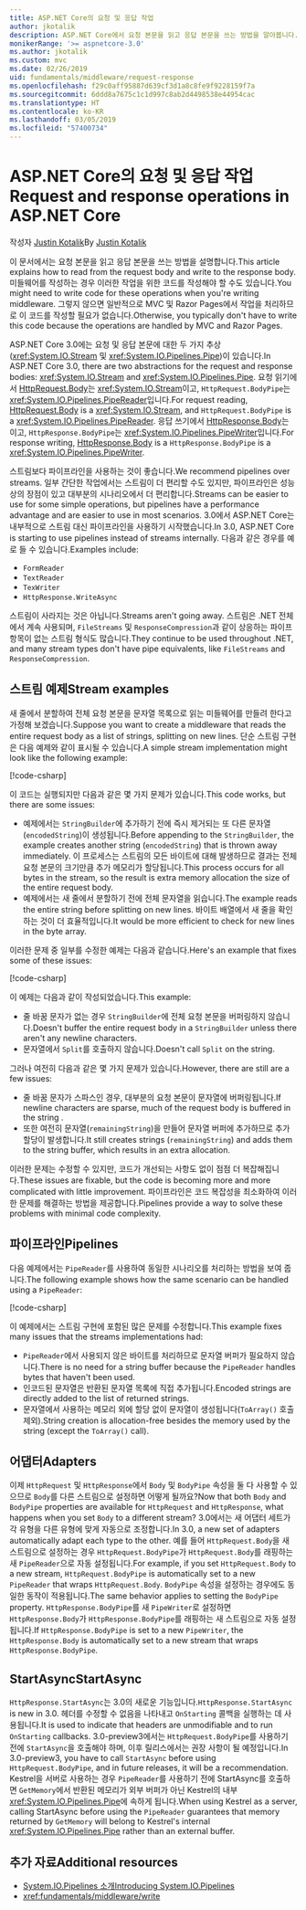 ```yaml
---
title: ASP.NET Core의 요청 및 응답 작업
author: jkotalik
description: ASP.NET Core에서 요청 본문을 읽고 응답 본문을 쓰는 방법을 알아봅니다.
monikerRange: '>= aspnetcore-3.0'
ms.author: jkotalik
ms.custom: mvc
ms.date: 02/26/2019
uid: fundamentals/middleware/request-response
ms.openlocfilehash: f29c0aff95887d639cf3d1a8c8fe9f9228159f7a
ms.sourcegitcommit: 6ddd8a7675c1c1d997c8ab2d4498538e44954cac
ms.translationtype: HT
ms.contentlocale: ko-KR
ms.lasthandoff: 03/05/2019
ms.locfileid: "57400734"
---
```

# <a name="request-and-response-operations-in-aspnet-core"></a><span data-ttu-id="3c9ce-103">ASP.NET Core의 요청 및 응답 작업</span><span class="sxs-lookup"><span data-stu-id="3c9ce-103">Request and response operations in ASP.NET Core</span></span>

<span data-ttu-id="3c9ce-104">작성자 [Justin Kotalik](https://github.com/jkotalik)</span><span class="sxs-lookup"><span data-stu-id="3c9ce-104">By [Justin Kotalik](https://github.com/jkotalik)</span></span>

<span data-ttu-id="3c9ce-105">이 문서에서는 요청 본문을 읽고 응답 본문을 쓰는 방법을 설명합니다.</span><span class="sxs-lookup"><span data-stu-id="3c9ce-105">This article explains how to read from the request body and write to the response body.</span></span> <span data-ttu-id="3c9ce-106">미들웨어를 작성하는 경우 이러한 작업을 위한 코드를 작성해야 할 수도 있습니다.</span><span class="sxs-lookup"><span data-stu-id="3c9ce-106">You might need to write code for these operations when you're writing middleware.</span></span> <span data-ttu-id="3c9ce-107">그렇지 않으면 일반적으로 MVC 및 Razor Pages에서 작업을 처리하므로 이 코드를 작성할 필요가 없습니다.</span><span class="sxs-lookup"><span data-stu-id="3c9ce-107">Otherwise, you typically don't have to write this code because the operations are handled by MVC and Razor Pages.</span></span>

<span data-ttu-id="3c9ce-108">ASP.NET Core 3.0에는 요청 및 응답 본문에 대한 두 가지 추상(<xref:System.IO.Stream> 및 <xref:System.IO.Pipelines.Pipe>)이 있습니다.</span><span class="sxs-lookup"><span data-stu-id="3c9ce-108">In ASP.NET Core 3.0, there are two abstractions for the request and response bodies: <xref:System.IO.Stream> and <xref:System.IO.Pipelines.Pipe>.</span></span> <span data-ttu-id="3c9ce-109">요청 읽기에서 [HttpRequest.Body](xref:Microsoft.AspNetCore.Http.HttpRequest.Body)는 <xref:System.IO.Stream>이고, `HttpRequest.BodyPipe`는 <xref:System.IO.Pipelines.PipeReader>입니다.</span><span class="sxs-lookup"><span data-stu-id="3c9ce-109">For request reading, [HttpRequest.Body](xref:Microsoft.AspNetCore.Http.HttpRequest.Body) is a <xref:System.IO.Stream>, and `HttpRequest.BodyPipe` is a <xref:System.IO.Pipelines.PipeReader>.</span></span> <span data-ttu-id="3c9ce-110">응답 쓰기에서 [HttpResponse.Body](xref:Microsoft.AspNetCore.Http.HttpResponse.Body)는 이고, `HttpResponse.BodyPipe`는 <xref:System.IO.Pipelines.PipeWriter>입니다.</span><span class="sxs-lookup"><span data-stu-id="3c9ce-110">For response writing, [HttpResponse.Body](xref:Microsoft.AspNetCore.Http.HttpResponse.Body) is a `HttpResponse.BodyPipe` is a <xref:System.IO.Pipelines.PipeWriter>.</span></span>

<span data-ttu-id="3c9ce-111">스트림보다 파이프라인을 사용하는 것이 좋습니다.</span><span class="sxs-lookup"><span data-stu-id="3c9ce-111">We recommend pipelines over streams.</span></span> <span data-ttu-id="3c9ce-112">일부 간단한 작업에서는 스트림이 더 편리할 수도 있지만, 파이프라인은 성능상의 장점이 있고 대부분의 시나리오에서 더 편리합니다.</span><span class="sxs-lookup"><span data-stu-id="3c9ce-112">Streams can be easier to use for some simple operations, but pipelines have a performance advantage and are easier to use in most scenarios.</span></span> <span data-ttu-id="3c9ce-113">3.0에서 ASP.NET Core는 내부적으로 스트림 대신 파이프라인을 사용하기 시작했습니다.</span><span class="sxs-lookup"><span data-stu-id="3c9ce-113">In 3.0, ASP.NET Core is starting to use pipelines instead of streams internally.</span></span> <span data-ttu-id="3c9ce-114">다음과 같은 경우를 예로 들 수 있습니다.</span><span class="sxs-lookup"><span data-stu-id="3c9ce-114">Examples include:</span></span>

- `FormReader`
- `TextReader`
- `TexWriter`
- `HttpResponse.WriteAsync`

<span data-ttu-id="3c9ce-115">스트림이 사라지는 것은 아닙니다.</span><span class="sxs-lookup"><span data-stu-id="3c9ce-115">Streams aren't going away.</span></span> <span data-ttu-id="3c9ce-116">스트림은 .NET 전체에서 계속 사용되며, `FileStreams` 및 `ResponseCompression`과 같이 상응하는 파이프 항목이 없는 스트림 형식도 많습니다.</span><span class="sxs-lookup"><span data-stu-id="3c9ce-116">They continue to be used throughout .NET, and many stream types don't have pipe equivalents, like `FileStreams` and `ResponseCompression`.</span></span>

## <a name="stream-examples"></a><span data-ttu-id="3c9ce-117">스트림 예제</span><span class="sxs-lookup"><span data-stu-id="3c9ce-117">Stream examples</span></span>

<span data-ttu-id="3c9ce-118">새 줄에서 분할하여 전체 요청 본문을 문자열 목록으로 읽는 미들웨어를 만들려 한다고 가정해 보겠습니다.</span><span class="sxs-lookup"><span data-stu-id="3c9ce-118">Suppose you want to create a middleware that reads the entire request body as a list of strings, splitting on new lines.</span></span> <span data-ttu-id="3c9ce-119">단순 스트림 구현은 다음 예제와 같이 표시될 수 있습니다.</span><span class="sxs-lookup"><span data-stu-id="3c9ce-119">A simple stream implementation might look like the following example:</span></span>

[!code-csharp[](request-response/samples/3.x/RequestResponseSample/Startup.cs?name=GetListOfStringsFromStream)]

<span data-ttu-id="3c9ce-120">이 코드는 실행되지만 다음과 같은 몇 가지 문제가 있습니다.</span><span class="sxs-lookup"><span data-stu-id="3c9ce-120">This code works, but there are some issues:</span></span>

- <span data-ttu-id="3c9ce-121">예제에서는 `StringBuilder`에 추가하기 전에 즉시 제거되는 또 다른 문자열(`encodedString`)이 생성됩니다.</span><span class="sxs-lookup"><span data-stu-id="3c9ce-121">Before appending to the `StringBuilder`, the example creates another string (`encodedString`) that is thrown away immediately.</span></span> <span data-ttu-id="3c9ce-122">이 프로세스는 스트림의 모든 바이트에 대해 발생하므로 결과는 전체 요청 본문의 크기만큼 추가 메모리가 할당됩니다.</span><span class="sxs-lookup"><span data-stu-id="3c9ce-122">This process occurs for all bytes in the stream, so the result is extra memory allocation the size of the entire request body.</span></span>
- <span data-ttu-id="3c9ce-123">예제에서는 새 줄에서 분할하기 전에 전체 문자열을 읽습니다.</span><span class="sxs-lookup"><span data-stu-id="3c9ce-123">The example reads the entire string before splitting on new lines.</span></span> <span data-ttu-id="3c9ce-124">바이트 배열에서 새 줄을 확인하는 것이 더 효율적입니다.</span><span class="sxs-lookup"><span data-stu-id="3c9ce-124">It would be more efficient to check for new lines in the byte array.</span></span>

<span data-ttu-id="3c9ce-125">이러한 문제 중 일부를 수정한 예제는 다음과 같습니다.</span><span class="sxs-lookup"><span data-stu-id="3c9ce-125">Here's an example that fixes some of these issues:</span></span>

[!code-csharp[](request-response/samples/3.x/RequestResponseSample/Startup.cs?name=GetListOfStringsFromStreamMoreEfficient)]

<span data-ttu-id="3c9ce-126">이 예제는 다음과 같이 작성되었습니다.</span><span class="sxs-lookup"><span data-stu-id="3c9ce-126">This example:</span></span>

- <span data-ttu-id="3c9ce-127">줄 바꿈 문자가 없는 경우 `StringBuilder`에 전체 요청 본문을 버퍼링하지 않습니다.</span><span class="sxs-lookup"><span data-stu-id="3c9ce-127">Doesn't buffer the entire request body in a `StringBuilder` unless there aren't any newline characters.</span></span>
- <span data-ttu-id="3c9ce-128">문자열에서 `Split`를 호출하지 않습니다.</span><span class="sxs-lookup"><span data-stu-id="3c9ce-128">Doesn't call `Split` on the string.</span></span>

<span data-ttu-id="3c9ce-129">그러나 여전히 다음과 같은 몇 가지 문제가 있습니다.</span><span class="sxs-lookup"><span data-stu-id="3c9ce-129">However, there are still are a few issues:</span></span>

- <span data-ttu-id="3c9ce-130">줄 바꿈 문자가 스파스인 경우, 대부분의 요청 본문이 문자열에 버퍼링됩니다.</span><span class="sxs-lookup"><span data-stu-id="3c9ce-130">If newline characters are sparse, much of the request body is buffered in the string .</span></span>
- <span data-ttu-id="3c9ce-131">또한 여전히 문자열(`remainingString`)을 만들어 문자열 버퍼에 추가하므로 추가 할당이 발생합니다.</span><span class="sxs-lookup"><span data-stu-id="3c9ce-131">It still creates strings (`remainingString`) and adds them to the string buffer, which results in an extra allocation.</span></span>

<span data-ttu-id="3c9ce-132">이러한 문제는 수정할 수 있지만, 코드가 개선되는 사항도 없이 점점 더 복잡해집니다.</span><span class="sxs-lookup"><span data-stu-id="3c9ce-132">These issues are fixable, but the code is becoming more and more complicated with little improvement.</span></span> <span data-ttu-id="3c9ce-133">파이프라인은 코드 복잡성을 최소화하여 이러한 문제를 해결하는 방법을 제공합니다.</span><span class="sxs-lookup"><span data-stu-id="3c9ce-133">Pipelines provide a way to solve these problems with minimal code complexity.</span></span>

## <a name="pipelines"></a><span data-ttu-id="3c9ce-134">파이프라인</span><span class="sxs-lookup"><span data-stu-id="3c9ce-134">Pipelines</span></span>

<span data-ttu-id="3c9ce-135">다음 예제에서는 `PipeReader`를 사용하여 동일한 시나리오를 처리하는 방법을 보여 줍니다.</span><span class="sxs-lookup"><span data-stu-id="3c9ce-135">The following example shows how the same scenario can be handled using a `PipeReader`:</span></span>

[!code-csharp[](request-response/samples/3.x/RequestResponseSample/Startup.cs?name=GetListOfStringFromPipe)]

<span data-ttu-id="3c9ce-136">이 예제에서는 스트림 구현에 포함된 많은 문제를 수정합니다.</span><span class="sxs-lookup"><span data-stu-id="3c9ce-136">This example fixes many issues that the streams implementations had:</span></span>

- <span data-ttu-id="3c9ce-137">`PipeReader`에서 사용되지 않은 바이트를 처리하므로 문자열 버퍼가 필요하지 않습니다.</span><span class="sxs-lookup"><span data-stu-id="3c9ce-137">There is no need for a string buffer because the `PipeReader` handles bytes that haven't been used.</span></span>
- <span data-ttu-id="3c9ce-138">인코드된 문자열은 반환된 문자열 목록에 직접 추가됩니다.</span><span class="sxs-lookup"><span data-stu-id="3c9ce-138">Encoded strings are directly added to the list of returned strings.</span></span>
- <span data-ttu-id="3c9ce-139">문자열에서 사용하는 메모리 외에 할당 없이 문자열이 생성됩니다(`ToArray()` 호출 제외).</span><span class="sxs-lookup"><span data-stu-id="3c9ce-139">String creation is allocation-free besides the memory used by the string (except the `ToArray()` call).</span></span>

## <a name="adapters"></a><span data-ttu-id="3c9ce-140">어댑터</span><span class="sxs-lookup"><span data-stu-id="3c9ce-140">Adapters</span></span>

<span data-ttu-id="3c9ce-141">이제 `HttpRequest` 및 `HttpResponse`에서 `Body` 및 `BodyPipe` 속성을 둘 다 사용할 수 있으므로 `Body`를 다른 스트림으로 설정하면 어떻게 될까요?</span><span class="sxs-lookup"><span data-stu-id="3c9ce-141">Now that both `Body` and `BodyPipe` properties are available for `HttpRequest` and `HttpResponse`, what happens when you set `Body` to a different stream?</span></span> <span data-ttu-id="3c9ce-142">3.0에서는 새 어댑터 세트가 각 유형을 다른 유형에 맞게 자동으로 조정합니다.</span><span class="sxs-lookup"><span data-stu-id="3c9ce-142">In 3.0, a new set of adapters automatically adapt each type to the other.</span></span> <span data-ttu-id="3c9ce-143">예를 들어 `HttpRequest.Body`을 새 스트림으로 설정하는 경우 `HttpRequest.BodyPipe`가 `HttpRequest.Body`를 래핑하는 새 `PipeReader`으로 자동 설정됩니다.</span><span class="sxs-lookup"><span data-stu-id="3c9ce-143">For example, if you set `HttpRequest.Body` to a new stream, `HttpRequest.BodyPipe` is automatically set to a new `PipeReader` that wraps `HttpRequest.Body`.</span></span> <span data-ttu-id="3c9ce-144">`BodyPipe` 속성을 설정하는 경우에도 동일한 동작이 적용됩니다.</span><span class="sxs-lookup"><span data-stu-id="3c9ce-144">The same behavior applies to setting the `BodyPipe` property.</span></span> <span data-ttu-id="3c9ce-145">`HttpResponse.BodyPipe`를 새 `PipeWriter`로 설정하면 `HttpResponse.Body`가 `HttpResponse.BodyPipe`를 래핑하는 새 스트림으로 자동 설정됩니다.</span><span class="sxs-lookup"><span data-stu-id="3c9ce-145">If `HttpResponse.BodyPipe` is set to a new `PipeWriter`, the `HttpResponse.Body` is automatically set to a new stream that wraps `HttpResponse.BodyPipe`.</span></span>

## <a name="startasync"></a><span data-ttu-id="3c9ce-146">StartAsync</span><span class="sxs-lookup"><span data-stu-id="3c9ce-146">StartAsync</span></span>

<span data-ttu-id="3c9ce-147">`HttpResponse.StartAsync`는 3.0의 새로운 기능입니다.</span><span class="sxs-lookup"><span data-stu-id="3c9ce-147">`HttpResponse.StartAsync` is new in 3.0.</span></span> <span data-ttu-id="3c9ce-148">헤더를 수정할 수 없음을 나타내고 `OnStarting` 콜백을 실행하는 데 사용됩니다.</span><span class="sxs-lookup"><span data-stu-id="3c9ce-148">It is used to indicate that headers are unmodifiable and to run `OnStarting` callbacks.</span></span> <span data-ttu-id="3c9ce-149">3.0-preview3에서는 `HttpRequest.BodyPipe`를 사용하기 전에 `StartAsync`을 호출해야 하며, 이후 릴리스에서는 권장 사항이 될 예정입니다.</span><span class="sxs-lookup"><span data-stu-id="3c9ce-149">In 3.0-preview3, you have to call `StartAsync` before using `HttpRequest.BodyPipe`, and in future releases, it will be a recommendation.</span></span> <span data-ttu-id="3c9ce-150">Kestrel을 서버로 사용하는 경우 `PipeReader`를 사용하기 전에 StartAsync를 호출하면 `GetMemory`에서 반환된 메모리가 외부 버퍼가 아닌 Kestrel의 내부 <xref:System.IO.Pipelines.Pipe>에 속하게 됩니다.</span><span class="sxs-lookup"><span data-stu-id="3c9ce-150">When using Kestrel as a server, calling StartAsync before using the `PipeReader` guarantees that memory returned by `GetMemory` will belong to Kestrel's internal <xref:System.IO.Pipelines.Pipe> rather than an external buffer.</span></span>

## <a name="additional-resources"></a><span data-ttu-id="3c9ce-151">추가 자료</span><span class="sxs-lookup"><span data-stu-id="3c9ce-151">Additional resources</span></span>

* [<span data-ttu-id="3c9ce-152">System.IO.Pipelines 소개</span><span class="sxs-lookup"><span data-stu-id="3c9ce-152">Introducing System.IO.Pipelines</span></span>](https://devblogs.microsoft.com/dotnet/system-io-pipelines-high-performance-io-in-net/)
* <xref:fundamentals/middleware/write>